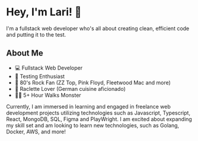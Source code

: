 # Hey, I'm Lari! 🌟

I'm a fullstack web developer who's all about creating clean, efficient code and putting it to the test. 

## About Me

- 💻 Fullstack Web Developer
- 🧪 Testing Enthusiast
- 🎸 80's Rock Fan (ZZ Top, Pink Floyd, Fleetwood Mac and more)
- 🧀 Raclette Lover (German cuisine aficionado)
- 🚶‍♂️ 5+ Hour Walks Monster

Currently, I am immersed in learning and engaged in freelance web development projects utilizing technologies such as Javascript, Typescript, React, MongoDB, SQL, Figma and PlayWright.
I am excited about expanding my skill set and am looking to learn new technologies, such as Golang, Docker, AWS, and more!
